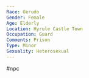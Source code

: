 ```yaml
---
Race: Gerudo
Gender: Female
Age: Elderly
Location: Hyrule Castle Town
Occupation: Guard
Comments: Prison
Type: Minor
Sexuality: Heterosexual
---
```

#npc 

